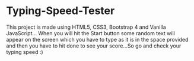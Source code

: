 # Typing-Speed-Tester
This project is made using HTML5, CSS3, Bootstrap 4 and Vanilla JavaScript... When you will hit the Start button some random text will appear on the screen which you have to type as it is in the space provided and then you have to hit done to see your score...So go and check your typing speed :)
